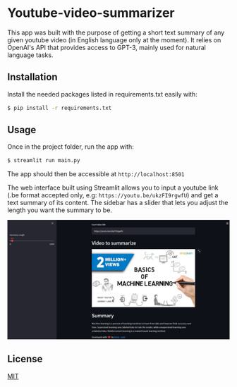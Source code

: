 # Youtube-video-summarizer

This app was built with the purpose of getting a short text summary of any given youtube video (in English language only at the moment). It relies on OpenAI's API that provides access to GPT-3, mainly used for natural language tasks.


## Installation

Install the needed packages listed in requirements.txt easily with:

```bash
$ pip install -r requirements.txt
```


## Usage

Once in the project folder, run the app with:

```bash
$ streamlit run main.py
```

The app should then be accessible at ```http://localhost:8501```

The web interface built using Streamlit allows you to input a youtube link (.be format accepted only, e.g: ```https://youtu.be/ukzFI9rgwfU```) and get a text summary of its content. The sidebar has a slider that lets you adjust the length you want the summary to be.

![preview](https://github.com/dat-rohit/youtube-video-summarizer/blob/main/interface_preview.jpg)


## License
[MIT](https://choosealicense.com/licenses/mit/)